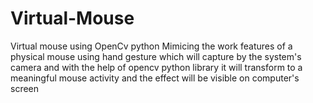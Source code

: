 # Virtual-Mouse
Virtual mouse using OpenCv python
Mimicing the work features of a physical mouse using hand gesture which will capture by the system's camera and with the help of opencv python library it will transform to a meaningful mouse activity and the effect will be visible on computer's screen

